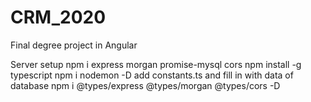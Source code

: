 # CRM_2020
Final degree project in Angular

Server setup
npm i express morgan promise-mysql cors
npm install -g typescript
npm i nodemon -D
add constants.ts and fill in with data of database 
npm i @types/express @types/morgan @types/cors -D
